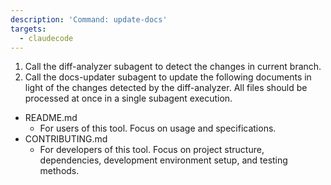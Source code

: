 ```yaml
---
description: 'Command: update-docs'
targets:
  - claudecode
---
```


1. Call the diff-analyzer subagent to detect the changes in current branch.
2. Call the docs-updater subagent to update the following documents in light of the changes detected by the diff-analyzer. All files should be processed at once in a single subagent execution.
  - README.md
    - For users of this tool. Focus on usage and specifications.
  - CONTRIBUTING.md
    - For developers of this tool. Focus on project structure, dependencies, development environment setup, and testing methods.
